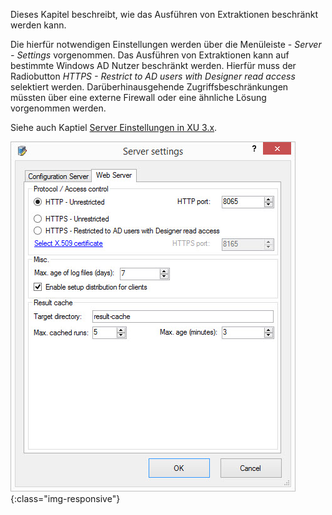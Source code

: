 Dieses Kapitel beschreibt, wie das Ausführen von Extraktionen beschränkt werden kann.

Die hierfür notwendigen Einstellungen werden über die Menüleiste - *Server - Settings* vorgenommen. Das Ausführen von Extraktionen kann auf bestimmte Windows AD Nutzer beschränkt werden. Hierfür muss der Radiobutton *HTTPS - Restrict to AD users with Designer read access* selektiert werden. Darüberhinausgehende Zugriffsbeschränkungen müssten über eine externe Firewall oder eine ähnliche Lösung vorgenommen werden.

Siehe auch Kaptiel [Server Einstellungen in XU 3.x](../server/server_einstellungen_in_xu_3_x). 

![XU3_ServerSettings_web_tab](/img/content/XU3_ServerSettings_web_tab.jpg){:class="img-responsive"}
 

